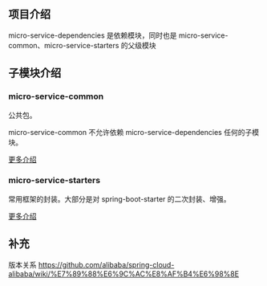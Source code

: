 ## 项目介绍
micro-service-dependencies 是依赖模块，同时也是 micro-service-common、micro-service-starters 的父级模块

## 子模块介绍
### micro-service-common
公共包。

micro-service-common 不允许依赖 micro-service-dependencies 任何的子模块。

[更多介绍](../micro-service-common/README.md)

### micro-service-starters
常用框架的封装。大部分是对 spring-boot-starter 的二次封装、增强。

[更多介绍](../micro-service-starters/README.md)

## 补充
版本关系 https://github.com/alibaba/spring-cloud-alibaba/wiki/%E7%89%88%E6%9C%AC%E8%AF%B4%E6%98%8E
